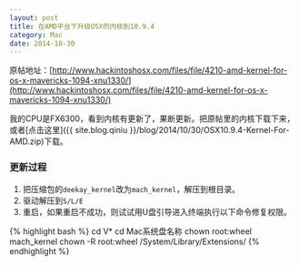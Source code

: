 ```yaml
---
layout: post
title: 在AMD平台下升级OSX的内核到10.9.4
category: Mac
date: 2014-10-30
---
```


原帖地址：[http://www.hackintoshosx.com/files/file/4210-amd-kernel-for-os-x-mavericks-1094-xnu1330/](http://www.hackintoshosx.com/files/file/4210-amd-kernel-for-os-x-mavericks-1094-xnu1330/)

我的CPU是FX6300，看到内核有更新了，果断更新。把原帖里的内核下载下来，或者[点击这里]({{ site.blog.qiniu }}/blog/2014/10/30/OSX10.9.4-Kernel-For-AMD.zip)下载。

### 更新过程

1. 把压缩包的`deekay_kernel`改为`mach_kernel`，解压到根目录。
2. 驱动解压到`S/L/E`
3. 重启，如果重启不成功，则试试用U盘引导进入终端执行以下命令修复权限。

{% highlight bash %}
cd V*
cd Mac系统盘名称
chown root:wheel mach_kernel
chown -R root:wheel /System/Library/Extensions/
{% endhighlight %}

